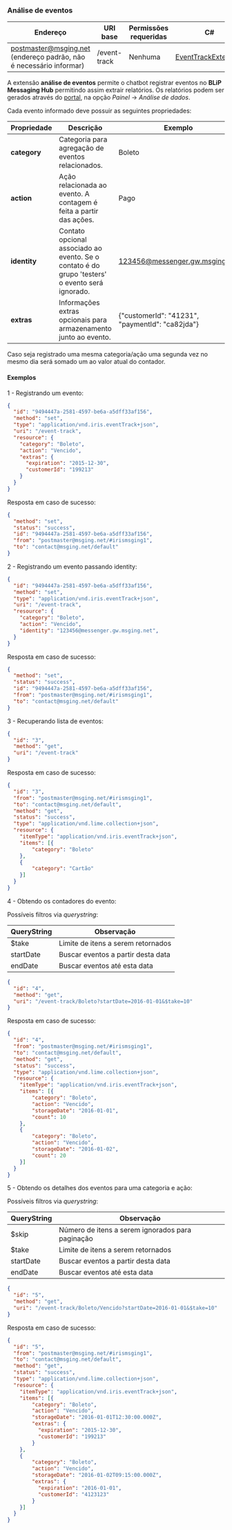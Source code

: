 ### Análise de eventos
| Endereço              | URI base     | Permissões requeridas   | C#                 |
|-----------------------|--------------|-------------------------|--------------------|
| postmaster@msging.net (endereço padrão, não é necessário informar) | /event-track | Nenhuma | [EventTrackExtension](https://github.com/takenet/blip-sdk-csharp/tree/master/src/Take.Blip.Client/Extensions/EventTrack/EventTrackExtension.cs) |

A extensão **análise de eventos** permite o chatbot registrar eventos no **BLiP Messaging Hub** permitindo assim extrair relatórios. Os relatórios podem ser gerados através do [portal](https://portal.blip.ai), na opção *Painel* -> *Análise de dados*.

Cada evento informado deve possuir as seguintes propriedades:

| Propriedade  | Descrição                                                          | Exemplo |
|--------------|--------------------------------------------------------------------|---------|
| **category** | Categoria para agregação de eventos relacionados.                  | Boleto  |
| **action**   | Ação relacionada ao evento. A contagem é feita a partir das ações. | Pago    |
| **identity** | Contato opcional associado ao evento. Se o contato é do grupo 'testers' o evento será ignorado. | 123456@messenger.gw.msging.net |
| **extras**   | Informações extras opcionais para armazenamento junto ao evento.   | {"customerId": "41231", "paymentId": "ca82jda"} |

Caso seja registrado uma mesma categoria/ação uma segunda vez no mesmo dia será somado um ao valor atual do contador.

#### Exemplos
1 - Registrando um evento:
```json
{  
  "id": "9494447a-2581-4597-be6a-a5dff33af156",
  "method": "set",
  "type": "application/vnd.iris.eventTrack+json",
  "uri": "/event-track",
  "resource": {  
    "category": "Boleto",
    "action": "Vencido",
    "extras": {
      "expiration": "2015-12-30",
      "customerId": "199213"
    }
  }
}
```
Resposta em caso de sucesso:
```json
{
  "method": "set",
  "status": "success",
  "id": "9494447a-2581-4597-be6a-a5dff33af156",
  "from": "postmaster@msging.net/#irismsging1",
  "to": "contact@msging.net/default"
}
```

2 - Registrando um evento passando identity:
```json
{  
  "id": "9494447a-2581-4597-be6a-a5dff33af156",
  "method": "set",
  "type": "application/vnd.iris.eventTrack+json",
  "uri": "/event-track",
  "resource": {  
    "category": "Boleto",
    "action": "Vencido",
    "identity": "123456@messenger.gw.msging.net",
  }
}
```
Resposta em caso de sucesso:
```json
{
  "method": "set",
  "status": "success",
  "id": "9494447a-2581-4597-be6a-a5dff33af156",
  "from": "postmaster@msging.net/#irismsging1",
  "to": "contact@msging.net/default"
}
```

3 - Recuperando lista de eventos:
```json
{  
  "id": "3",
  "method": "get",
  "uri": "/event-track"
}
```
Resposta em caso de sucesso:
```json
{  
  "id": "3",
  "from": "postmaster@msging.net/#irismsging1",
  "to": "contact@msging.net/default",
  "method": "get",
  "status": "success",
  "type": "application/vnd.lime.collection+json",
  "resource": {
    "itemType": "application/vnd.iris.eventTrack+json",
    "items": [{
        "category": "Boleto"
    },
    {
        "category": "Cartão"
    }]
  }
}
```

4 - Obtendo os contadores do evento:

Possíveis filtros via *querystring*:

| QueryString  | Observação                          |
|--------------|-------------------------------------| 
| $take        | Limite de itens a serem retornados  |
| startDate    | Buscar eventos a partir desta data  |
| endDate      | Buscar eventos até esta data        |

```json
{  
  "id": "4",
  "method": "get",
  "uri": "/event-track/Boleto?startDate=2016-01-01&$take=10"
}
```

Resposta em caso de sucesso:
```json
{
  "id": "4",
  "from": "postmaster@msging.net/#irismsging1",
  "to": "contact@msging.net/default",
  "method": "get",
  "status": "success",  
  "type": "application/vnd.lime.collection+json",
  "resource": {
    "itemType": "application/vnd.iris.eventTrack+json",
    "items": [{
        "category": "Boleto",
        "action": "Vencido",
        "storageDate": "2016-01-01",
        "count": 10
    },
    {
        "category": "Boleto",
        "action": "Vencido",
        "storageDate": "2016-01-02",
        "count": 20
    }]
  }
}
```

5 - Obtendo os detalhes dos eventos para uma categoria e ação:

Possíveis filtros via *querystring*:

| QueryString  | Observação                                       |
|--------------|--------------------------------------------------| 
| $skip        | Número de itens a serem ignorados para paginação |
| $take        | Limite de itens a serem retornados               |
| startDate    | Buscar eventos a partir desta data               |
| endDate      | Buscar eventos até esta data                     |

```json
{  
  "id": "5",
  "method": "get",
  "uri": "/event-track/Boleto/Vencido?startDate=2016-01-01&$take=10"
}
```

Resposta em caso de sucesso:
```json
{
  "id": "5",
  "from": "postmaster@msging.net/#irismsging1",
  "to": "contact@msging.net/default",
  "method": "get",
  "status": "success",
  "type": "application/vnd.lime.collection+json",
  "resource": {
    "itemType": "application/vnd.iris.eventTrack+json",
    "items": [{
        "category": "Boleto",
        "action": "Vencido",
        "storageDate": "2016-01-01T12:30:00.000Z",
        "extras": {
          "expiration": "2015-12-30",
          "customerId": "199213"
        }      
    },
    {
        "category": "Boleto",
        "action": "Vencido",
        "storageDate": "2016-01-02T09:15:00.000Z",
        "extras": {
          "expiration": "2016-01-01",
          "customerId": "4123123"
        }  
    }]
  }
}
```

